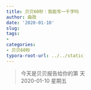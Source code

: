 ```yaml
---
title: 贝贝60秒：我能写一千字吗
author: 曲政
date: '2020-01-10'
slug: 
tags:
- 
categories:
- 贝贝60秒
typora-root-url: ../../static
---
```

> 今天是贝贝报告给你的第  天   
> 2020-01-10 星期五 